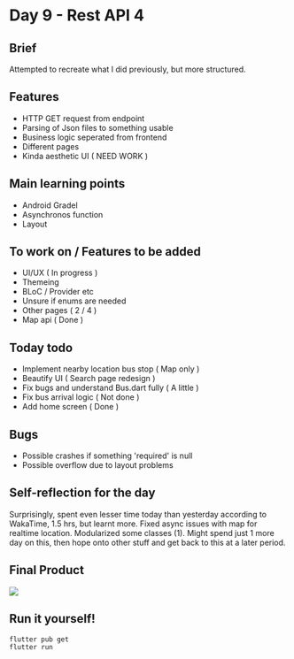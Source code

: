 # Day 9 - Rest API 4

## Brief
Attempted to recreate what I did previously, but more structured.

## Features
- HTTP GET request from endpoint
- Parsing of Json files to something usable
- Business logic seperated from frontend
- Different pages
- Kinda aesthetic UI ( NEED WORK )

## Main learning points
- Android Gradel
- Asynchronos function
- Layout

## To work on / Features to be added
- UI/UX ( In progress )
- Themeing
- BLoC / Provider etc
- Unsure if enums are needed
- Other pages ( 2 / 4 )
- Map api ( Done )

## Today todo
- Implement nearby location bus stop ( Map only )
- Beautify UI ( Search page redesign )
- Fix bugs and understand Bus.dart fully ( A little )
- Fix bus arrival logic ( Not done )
- Add home screen ( Done )

## Bugs
- Possible crashes if something 'required' is null
- Possible overflow due to layout problems

## Self-reflection for the day
Surprisingly, spent even lesser time today than yesterday according to WakaTime, 1.5 hrs, but learnt more. Fixed async issues with map for realtime location. Modularized some classes (1). Might spend just 1 more day on this, then hope onto other stuff and get back to this at a later period.

## Final Product
![](/assets/final/Day%209.gif)

## Run it yourself!
```
flutter pub get
flutter run
```